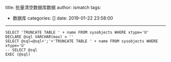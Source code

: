 title: 批量清空数据库数据
author: ismatch
tags:
  - 数据库
categories: []
date: 2019-01-22 23:58:00
---
```
SELECT 'TRUNCATE TABLE ' + name FROM sysobjects WHERE xtype='U'
DECLARE @sql VARCHAR(max) = ''
SELECT @sql=@sql+';'+'TRUNCATE TABLE ' + name FROM sysobjects WHERE xtype='U'
-- SELECT @sql
EXEC (@sql)
```